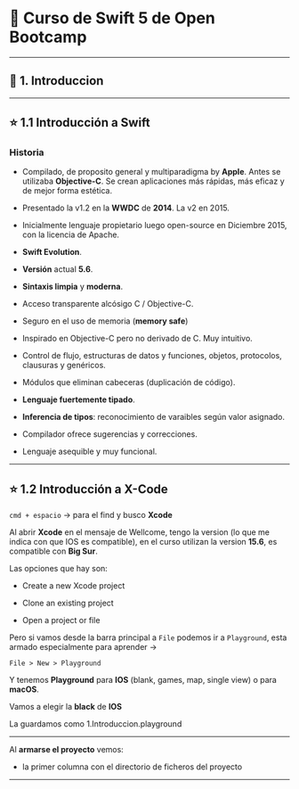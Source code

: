 # :star2: Curso de Swift 5 de Open Bootcamp

---

## :book: 1. Introduccion

---

## :star: 1.1 Introducción a Swift

### Historia

- Compilado, de proposito general y multiparadigma by **Apple**. Antes se utilizaba **Objective-C**. Se crean aplicaciones más rápidas, más eficaz y de mejor forma estética.

- Presentado la v1.2 en la **WWDC** de **2014**. La v2 en 2015.

- Inicialmente lenguaje propietario luego open-source en Diciembre 2015, con la licencia de Apache.

- **Swift Evolution**.

- **Versión** actual **5.6**.

- **Sintaxis limpia** y **moderna**. 

- Acceso transparente alcósigo C / Objective-C.

- Seguro en el uso de memoria (**memory safe**)

- Inspirado en Objective-C pero no derivado de C. Muy intuitivo.

- Control de flujo, estructuras de datos y funciones, objetos, protocolos, clausuras y genéricos.

- Módulos que eliminan cabeceras (duplicación de código).

- **Lenguaje fuertemente tipado**.

- **Inferencia de tipos**: reconocimiento de varaibles según valor asignado.

- Compilador ofrece sugerencias y correcciones.

- Lenguaje asequible y muy funcional.


---

## :star: 1.2 Introducción a X-Code

```cmd + espacio``` -> para el find y busco **Xcode**

Al abrir **Xcode** en el mensaje de Wellcome, tengo la version (lo que me indica con que IOS es compatible), en el curso utilizan la version **15.6**, es compatible con **Big Sur**.

Las opciones que hay son:

- Create a new Xcode project

- Clone an existing project

- Open a project or file

Pero si vamos desde la barra principal a ```File``` podemos ir a ```Playground```, esta armado especialmente para aprender -> 

```
File > New > Playground
```

Y tenemos **Playground** para **IOS** (blank, games, map, single view) o para **macOS**.

Vamos a elegir la **black** de **IOS**

La guardamos como 1.Introduccion.playground

---

Al **armarse el proyecto** vemos:

- la primer columna con el directorio de ficheros del proyecto

---
